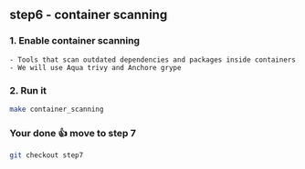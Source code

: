 ## step6 - container scanning

### 1. Enable container scanning
```
- Tools that scan outdated dependencies and packages inside containers
- We will use Aqua trivy and Anchore grype
```

### 2. Run it
```bash
make container_scanning
```

### Your done 👍 move to step 7
```bash
git checkout step7
```
